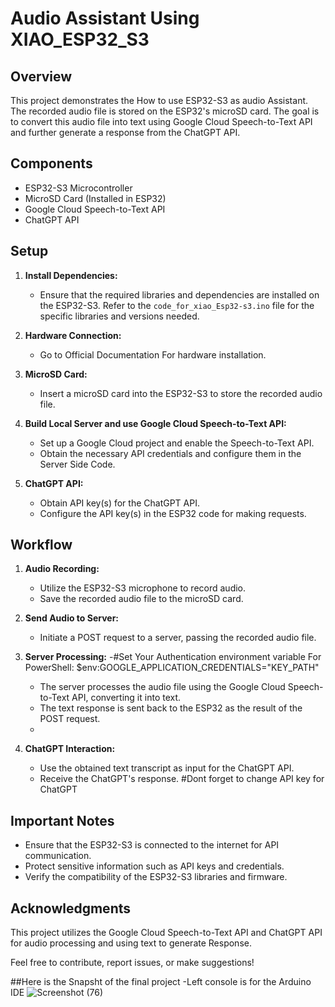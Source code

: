 # Audio Assistant Using XIAO_ESP32_S3

## Overview
This project demonstrates the How to use ESP32-S3 as audio Assistant. The recorded audio file is stored on the ESP32's microSD card. The goal is to convert this audio file into text using Google Cloud Speech-to-Text API and further generate a response from the ChatGPT API.

## Components

- ESP32-S3 Microcontroller
- MicroSD Card (Installed in ESP32)
- Google Cloud Speech-to-Text API
- ChatGPT API

## Setup

1. **Install Dependencies:**
   - Ensure that the required libraries and dependencies are installed on the ESP32-S3. Refer to the `code_for_xiao_Esp32-s3.ino` file for the specific libraries and versions needed.

2. **Hardware Connection:**
   - Go to Official Documentation For hardware installation.

3. **MicroSD Card:**
   - Insert a microSD card into the ESP32-S3 to store the recorded audio file.

4. **Build Local Server and use Google Cloud Speech-to-Text API:**
   - Set up a Google Cloud project and enable the Speech-to-Text API.
   - Obtain the necessary API credentials and configure them in the Server Side Code.

5. **ChatGPT API:**
   - Obtain API key(s) for the ChatGPT API.
   - Configure the API key(s) in the ESP32 code for making requests.

## Workflow

1. **Audio Recording:**
   - Utilize the ESP32-S3 microphone to record audio.
   - Save the recorded audio file to the microSD card.

2. **Send Audio to Server:**
   - Initiate a POST request to a server, passing the recorded audio file.

3. **Server Processing:**
   -#Set Your Authentication environment variable
     For PowerShell: $env:GOOGLE_APPLICATION_CREDENTIALS="KEY_PATH"
   -  The server processes the audio file using the Google Cloud Speech-to-Text API, converting it into text.
   - The text response is sent back to the ESP32 as the result of the POST request.
   -

4. **ChatGPT Interaction:**
   - Use the obtained text transcript as input for the ChatGPT API.
   - Receive the ChatGPT's response.
   #Dont forget to change API key for ChatGPT

## Important Notes

- Ensure that the ESP32-S3 is connected to the internet for API communication.
- Protect sensitive information such as API keys and credentials.
- Verify the compatibility of the ESP32-S3 libraries and firmware.

## Acknowledgments

This project utilizes the Google Cloud Speech-to-Text API and ChatGPT API for audio processing and using text to  generate Response.

Feel free to contribute, report issues, or make suggestions!

##Here is the Snapsht of the final project
-Left console is for the Arduino IDE
![Screenshot (76)](https://github.com/Rizwan1387/Xiao_ESp32-s3_Voice-Assistant/assets/112602890/fa2e4a17-3fd3-48bd-9e24-aff24f10e55f)


